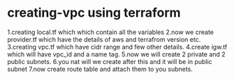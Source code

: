 # creating-vpc using terraform
1.creating local.tf which which contain all the variables
2.now we create provider.tf which have the details of aws and terrafrom version etc.
3.creating vpc.tf which have cidr range and few other details.
4.create igw.tf which will have vpc_id and a name tag.
5.now we will create 2 private and 2 public subnets.
6.you nat will we create after this and it will be in public subnet
7.now create route table and attach them to you subnets.
